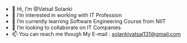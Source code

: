 - 👋 Hi, I’m @Vatsal Solanki
- 👀 I’m interested in working with IT Profession
- 🌱 I’m currently learning Software Engineering Course from NIIT
- 💞️ I’m looking to collaborate on IT Companies
- 📫 You can reach me though My E-mail : solankivatsal131@gmail.com

<!---
Vatsal-131/Vatsal-131 is a ✨ special ✨ repository because its `README.md` (this file) appears on your GitHub profile.
You can click the Preview link to take a look at your changes.
--->
